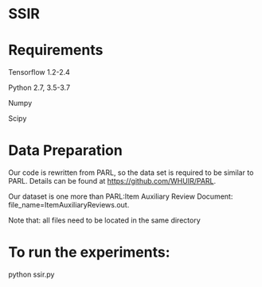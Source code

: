 # SSIR



# Requirements
Tensorflow 1.2-2.4

Python 2.7, 3.5-3.7

Numpy

Scipy

# Data Preparation
 
Our code is rewritten from PARL, so the data set is required to be similar to PARL. Details can be found at https://github.com/WHUIR/PARL. 

Our dataset is one more than PARL:Item Auxiliary Review Document: file_name=ItemAuxiliaryReviews.out.

Note that: all files need to be located in the same directory

# To run the experiments:

python ssir.py




